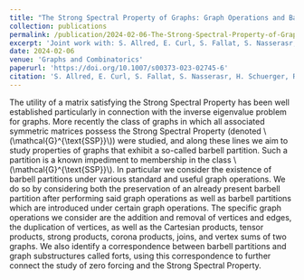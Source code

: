 ```yaml
---
title: "The Strong Spectral Property of Graphs: Graph Operations and Barbell Partitions"
collection: publications
permalink: /publication/2024-02-06-The-Strong-Spectral-Property-of-Graphs:-Graph-Operations-and-Barbell-Partitions
excerpt: 'Joint work with: S. Allred, E. Curl, S. Fallat, S. Nasserasr, H. Schuerger and P. K. Vishwakarma'
date: 2024-02-06
venue: 'Graphs and Combinatorics'
paperurl: 'https://doi.org/10.1007/s00373-023-02745-6'
citation: 'S. Allred, E. Curl, S. Fallat, S. Nasserasr, H. Schuerger, R. R. Villagrán and P. K. Vishwakarma. &quot;The Strong Spectral Property of Graphs: Graph Operations and Barbell Partitions.&quot; <i>Graphs and Combinatorics</i>. 40, 20 (2024).'
---
```


The utility of a matrix satisfying the Strong Spectral Property has been well established particularly in connection with the inverse eigenvalue problem for graphs. More recently the class of graphs in which all associated symmetric matrices possess the Strong Spectral Property (denoted \\(\mathcal{G}^{\text{SSP}}\\)) were studied, and along these lines we aim to study properties of graphs that exhibit a so-called barbell partition. Such a partition is a known impediment to membership in the class \\(\mathcal{G}^{\text{SSP}}\\). In particular we consider the existence of barbell partitions under various standard and useful graph operations. We do so by considering both the preservation of an already present barbell partition after performing said graph operations as well as barbell partitions which are introduced under certain graph operations. The specific graph operations we consider are the addition and removal of vertices and edges, the duplication of vertices, as well as the Cartesian products, tensor products, strong products, corona products, joins, and vertex sums of two graphs. We also identify a correspondence between barbell partitions and graph substructures called forts, using this correspondence to further connect the study of zero forcing and the Strong Spectral Property.
